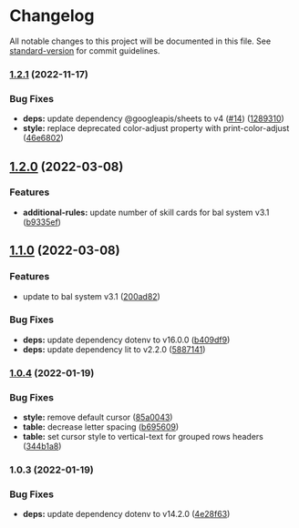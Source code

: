 # Changelog

All notable changes to this project will be documented in this file. See [standard-version](https://github.com/conventional-changelog/standard-version) for commit guidelines.

### [1.2.1](https://github.com/freddy38510/wapes-bal-system/compare/v1.2.0...v1.2.1) (2022-11-17)


### Bug Fixes

* **deps:** update dependency @googleapis/sheets to v4 ([#14](https://github.com/freddy38510/wapes-bal-system/issues/14)) ([1289310](https://github.com/freddy38510/wapes-bal-system/commit/1289310ec1269f53e49877541f18bbdf4ddec4eb))
* **style:** replace deprecated color-adjust property with print-color-adjust ([46e6802](https://github.com/freddy38510/wapes-bal-system/commit/46e6802d107b1f8005401270da4003f8f6bf5eb8))

## [1.2.0](https://github.com/freddy38510/wapes-bal-system/compare/v1.1.0...v1.2.0) (2022-03-08)


### Features

* **additional-rules:** update number of skill cards for bal system v3.1 ([b9335ef](https://github.com/freddy38510/wapes-bal-system/commit/b9335ef5f45f4eb682481d016070ff7c5f41d859))

## [1.1.0](https://github.com/freddy38510/wapes-bal-system/compare/v1.0.4...v1.1.0) (2022-03-08)


### Features

* update to bal system v3.1 ([200ad82](https://github.com/freddy38510/wapes-bal-system/commit/200ad82805ca7f45a6f6a88b2729cf7afcb57b5f))


### Bug Fixes

* **deps:** update dependency dotenv to v16.0.0 ([b409df9](https://github.com/freddy38510/wapes-bal-system/commit/b409df975386913a696905060e1f19d1cea4fb27))
* **deps:** update dependency lit to v2.2.0 ([5887141](https://github.com/freddy38510/wapes-bal-system/commit/5887141229f4588dbacbc1253e1f6d06d3ebad37))

### [1.0.4](https://github.com/freddy38510/wapes-bal-system/compare/v1.0.3...v1.0.4) (2022-01-19)


### Bug Fixes

* **style:** remove default cursor ([85a0043](https://github.com/freddy38510/wapes-bal-system/commit/85a0043d4a24883d3d6e2b5682f8f16d531ffc59))
* **table:** decrease letter spacing ([b695609](https://github.com/freddy38510/wapes-bal-system/commit/b6956099906bde47a9193ca51faf9dc487d5645c))
* **table:** set cursor style to vertical-text for grouped rows headers ([344b1a8](https://github.com/freddy38510/wapes-bal-system/commit/344b1a8065c2646a6bb9bf291b20c1481c763402))

### 1.0.3 (2022-01-19)


### Bug Fixes

* **deps:** update dependency dotenv to v14.2.0 ([4e28f63](https://github.com/freddy38510/wapes-bal-system/commit/4e28f6312735490b674bedbb51117608932a8d80))

